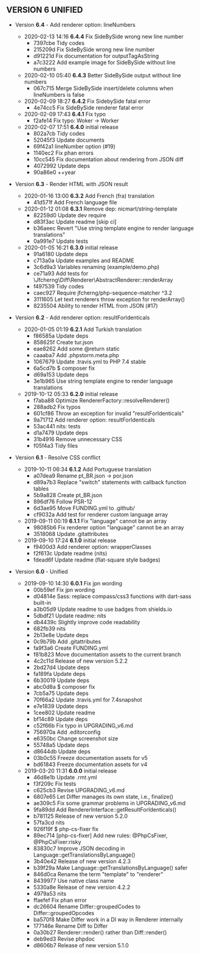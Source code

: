 
## VERSION 6  UNIFIED

 * Version **6.4** - Add renderer option: lineNumbers
   * 2020-02-13 14:16  **6.4.4**  Fix SideBySide wrong new line number
      * 7397cbe Tidy codes
      * 215209d Fix SideBySide wrong new line number
      * d91221d Fix documentation for outputTagAsString
      * a7c3222 Add example image for SideBySide without line numbers
   * 2020-02-10 05:40  **6.4.3**  Better SideBySide output without line numbers
      * 067c715 Merge SideBySide insert/delete columns when lineNumbers is false
   * 2020-02-09 18:27  **6.4.2**  Fix SidebySide fatal error
      * 4e74cc5 Fix SideBySide renderer fatal error
   * 2020-02-09 17:43  **6.4.1**  Fix typo
      * f2afe14 Fix typo: Woker -> Worker
   * 2020-02-07 17:51  **6.4.0**  initial release
      * 802a7cb Tidy codes
      * 52045f3 Update documents
      * 69f42a1 lineNumber option (#19)
      * 1140ec2 Fix phan errors
      * 10cc545 Fix documentation about rendering from JSON diff
      * 4072992 Update deps
      * 90a86e0 ++year

 * Version **6.3** - Render HTML with JSON result
   * 2020-01-16 13:00  **6.3.2**  Add French (fra) translation
      * 41d571f Add French language file
   * 2020-01-12 01:08  **6.3.1**  Remove dep: nicmart/string-template
      * 82259d0 Update dev require
      * d83f3ac Update readme [skip ci]
      * b36aeec Revert "Use string template engine to render language translations"
      * 0a991e7 Update tests
   * 2020-01-05 16:21  **6.3.0**  initial release
      * 91a6180 Update deps
      * c713a0a Update examples and README
      * 3c6d9a3 Variables renaming (example/demo.php)
      * ce71a93 Add tests for \Jfcherng\Diff\Renderer\AbstractRenderer::renderArray
      * f497539 Tidy codes
      * caec927 Require jfcherng/php-sequence-matcher ^3.2
      * 3111605 Let text renderers throw exception for renderArray()
      * 8235504 Ability to render HTML from JSON (#17)

 * Version **6.2** - Add renderer option: resultForIdenticals
   * 2020-01-05 01:19  **6.2.1**  Add Turkish translation
      * f86585a Update deps
      * 858625f Create tur.json
      * eae8262 Add some @return static
      * caaaba7 Add .phpstorm.meta.php
      * 1067679 Update .travis.yml to PHP 7.4 stable
      * 6a5cd7b $ composer fix
      * d69a153 Update deps
      * 3e1b965 Use string template engine to render language translations
   * 2019-10-12 05:33  **6.2.0**  initial release
      * f7aba88 Optimize RendererFactory::resolveRenderer()
      * 288adb2 Fix typos
      * 601cf86 Throw an exception for invalid "resultForIdenticals"
      * 9a71712 Add renderer option: resultForIdenticals
      * 53ac441 nits: tests
      * d1a7479 Update deps
      * 31b4916 Remove unnecessary CSS
      * f05f4a3 Tidy files

 * Version **6.1** - Resolve CSS conflict
   * 2019-10-11 06:34  **6.1.2**  Add Portuguese translation
      * a07dea9 Rename pt_BR.json -> por.json
      * d89a7b3 Replace "switch" statements with callback function tables
      * 5b9a828 Create pt_BR.json
      * 896df76 Follow PSR-12
      * 6d3ae95 Move FUNDING.yml to .github/
      * cf9032a Add test for renderer custom language array
   * 2019-09-11 00:19  **6.1.1**  Fix "language" cannot be an array
      * 98085b6 Fix renderer option "language" cannot be an array
      * 3518068 Update .gitattributes
   * 2019-09-10 17:24  **6.1.0**  initial release
      * f9400d3 Add renderer option: wrapperClasses
      * f2f613c Update readme (nits)
      * fdead6f Update readme (flat-square style badges)

 * Version **6.0** - Unified
   * 2019-09-10 14:30  **6.0.1**  Fix jpn wording
      * 00b59ef Fix jpn wording
      * d04814e Sass: replace compass/css3 functions with dart-sass built-in
      * a3b05d9 Update readme to use badges from shields.io
      * 5dbdf21 Update readme: nits
      * db4439c Slightly improve code readability
      * 682fb39 nits
      * 2b13e8e Update deps
      * 0c9b79b Add .gitattributes
      * fa9f3a6 Create FUNDING.yml
      * f81b823 Move documentation assets to the current branch
      * 4c2c11d Release of new version 5.2.2
      * 2bd27d4 Update deps
      * fa189fa Update deps
      * 6b30019 Update deps
      * abc0d8a $ composer fix
      * 7cb5a75 Update deps
      * 70f66a2 Update .travis.yml for 7.4snapshot
      * e7e1839 Update deps
      * 1cee802 Update readme
      * bf14c89 Update deps
      * c52f66b Fix typo in UPGRADING_v6.md
      * 756970a Add .editorconfig
      * e6350bc Change screenshot size
      * 55748a5 Update deps
      * d8644db Update deps
      * 03b0c55 Freeze documentation assets for v5
      * bd61843 Freeze documentation assets for v4
   * 2019-03-20 11:31  **6.0.0**  initial release
      * 46d8e1b Update .rmt.yml
      * f3f209c Fix tests
      * c625cb3 Revise UPGRADING_v6.md
      * 6807e65 Let Differ manages its own state, i.e., finalize()
      * ae309c5 Fix some grammar problems in UPGRADING_v6.md
      * 9fa89dd Add RendererInterface::getResultForIdenticals()
      * b781125 Release of new version 5.2.0
      * 57fa3cd nits
      * 926f19f $ php-cs-fixer fix
      * 89ec714 [php-cs-fixer] Add new rules: @PhpCsFixer, @PhpCsFixer:risky
      * 83830c7 Improve JSON decoding in Language::getTranslationsByLanguage()
      * 3b40e42 Release of new version 4.2.3
      * b39f29a Make Language::getTranslationsByLanguage() safer
      * 846d0ca Rename the term "template" to "renderer"
      * 8439977 Use native class name
      * 5330a8e Release of new version 4.2.2
      * 4979a53 nits
      * ffaefef Fix phan error
      * dc26604 Rename Differ::groupedCodes to Differ::groupedOpcodes
      * ba570f8 Make Differ work in a DI way in Renderer internally
      * 177146e Rename Diff to Differ
      * 0a30b27 Renderer::render() rather than Diff::render()
      * deb9ed3 Revise phpdoc
      * d8606b7 Release of new version 5.1.0
